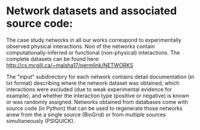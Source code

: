 # Network datasets and associated source code:

The case study networks in all our works correspond to experimentally observed physical interactions. Non of the networks contain computationally-inferred or functional (non-physical) interactions. The complete datasets can be found here: http://cs.mcgill.ca/~malsha17/permlink/NETWORKS

The "input" subdirectory for each network contains detail documentation (in txt format) describing where the network dataset was obtained, which interactions were excluded (due to weak experimental evidence for example), and whether the interaction type (positive or negative) is known or was randomly assigned. Networks obtained from databases come with source code (in Python) that can be used to regenerate those networks anew from the a single source (BioGrid) or from multiple sources simultaneously (PSIQUICK).
